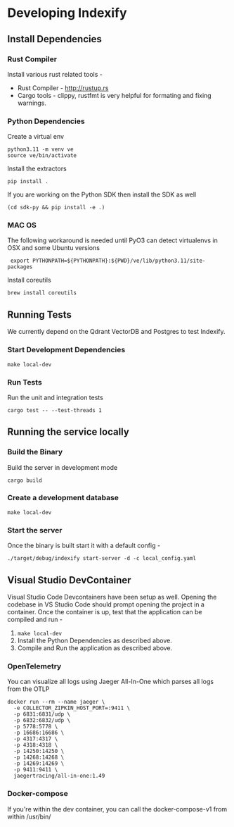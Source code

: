 # Developing Indexify

## Install Dependencies

### Rust Compiler

Install various rust related tools -

* Rust Compiler - <http://rustup.rs>
* Cargo tools - clippy, rustfmt is very helpful for formating and fixing warnings.

### Python Dependencies

Create a virtual env

```shell
python3.11 -m venv ve
source ve/bin/activate
```

Install the  extractors

```shell
pip install .
```

If you are working on the Python SDK then install the SDK as well

```shell
(cd sdk-py && pip install -e .)
```

### MAC OS

The following workaround is needed until PyO3 can detect virtualenvs in OSX and some Ubuntu versions

```shell
 export PYTHONPATH=${PYTHONPATH}:${PWD}/ve/lib/python3.11/site-packages
```

Install coreutils

```shell
brew install coreutils
```

## Running Tests

We currently depend on the Qdrant VectorDB and Postgres to test Indexify.

### Start Development Dependencies

```shell
make local-dev
```

### Run Tests

Run the unit and integration tests

```shell
cargo test -- --test-threads 1
```

## Running the service locally

### Build the Binary

Build the server in development mode

```shell
cargo build
```

### Create a development database

```shell
make local-dev
```

### Start the server

Once the binary is built start it with a default config -

```shell
./target/debug/indexify start-server -d -c local_config.yaml
```

## Visual Studio DevContainer

Visual Studio Code Devcontainers have been setup as well. Opening the codebase in VS Studio Code should prompt opening the project in a container. Once the container is up, test that the application can be compiled and run -

1. `make local-dev`
2. Install the Python Dependencies as described above.
3. Compile and Run the application as described above.

### OpenTelemetry

You can visualize all logs using Jaeger All-In-One which parses all logs from the OTLP

```
docker run --rm --name jaeger \
  -e COLLECTOR_ZIPKIN_HOST_PORT=:9411 \
  -p 6831:6831/udp \
  -p 6832:6832/udp \
  -p 5778:5778 \
  -p 16686:16686 \
  -p 4317:4317 \
  -p 4318:4318 \
  -p 14250:14250 \
  -p 14268:14268 \
  -p 14269:14269 \
  -p 9411:9411 \
  jaegertracing/all-in-one:1.49
```

### Docker-compose

If you're within the dev container, you can call the docker-compose-v1 from within /usr/bin/
